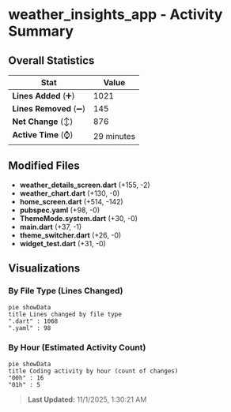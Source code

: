 # weather_insights_app - Activity Summary 

## Overall Statistics

| Stat                   | Value                                                             |
| ---------------------- | ----------------------------------------------------------------- |
| **Lines Added** (➕)   | 1021                                          |
| **Lines Removed** (➖) | 145                                        |
| **Net Change** (↕)    | 876                |
| **Active Time** (⌚)   | 29 minutes |


## Modified Files
- **weather_details_screen.dart** (+155, -2)
- **weather_chart.dart** (+130, -0)
- **home_screen.dart** (+514, -142)
- **pubspec.yaml** (+98, -0)
- **ThemeMode.system.dart** (+30, -0)
- **main.dart** (+37, -1)
- **theme_switcher.dart** (+26, -0)
- **widget_test.dart** (+31, -0)

## Visualizations

### By File Type (Lines Changed)

```mermaid
pie showData
title Lines changed by file type
".dart" : 1068
".yaml" : 98
```

### By Hour (Estimated Activity Count)

```mermaid
pie showData
title Coding activity by hour (count of changes)
"00h" : 16
"01h" : 5
```


> **Last Updated:** 11/1/2025, 1:30:21 AM